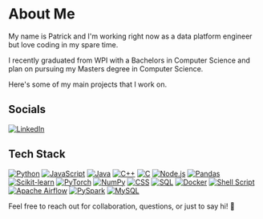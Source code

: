 # About Me

My name is Patrick and I'm working right now as a data platform engineer but love coding in my spare time. 

I recently graduated from WPI with a Bachelors in Computer Science and plan on pursuing my Masters degree in Computer Science. 

Here's some of my main projects that I work on.

## Socials

[![LinkedIn](https://img.shields.io/badge/LinkedIn-0077B5?style=for-the-badge&logo=LinkedIn&logoColor=white)](https://www.linkedin.com/in/patrick-mejia-6045151a1/)


## Tech Stack

[![Python](https://img.shields.io/badge/Python-3776AB?style=for-the-badge&logo=Python&logoColor=white)](https://www.python.org/)
[![JavaScript](https://img.shields.io/badge/JavaScript-F7DF1E?style=for-the-badge&logo=JavaScript&logoColor=black)](https://developer.mozilla.org/en-US/docs/Web/JavaScript)
[![Java](https://img.shields.io/badge/Java-007396?style=for-the-badge&logo=Java&logoColor=white)](https://www.java.com/)
[![C++](https://img.shields.io/badge/C++-00599C?style=for-the-badge&logo=cplusplus&logoColor=white)](https://isocpp.org/)
[![C](https://img.shields.io/badge/C-00599C?style=for-the-badge&logo=c&logoColor=white)](https://en.wikipedia.org/wiki/C_(programming_language))
[![Node.js](https://img.shields.io/badge/Node.js-339933?style=for-the-badge&logo=node.js&logoColor=white)](https://nodejs.org/)
[![Pandas](https://img.shields.io/badge/Pandas-150458?style=for-the-badge&logo=pandas&logoColor=white)](https://pandas.pydata.org/)
[![Scikit-learn](https://img.shields.io/badge/Scikit%20learn-F7931E?style=for-the-badge&logo=scikit-learn&logoColor=white)](https://scikit-learn.org/stable/)
[![PyTorch](https://img.shields.io/badge/PyTorch-EE4C2C?style=for-the-badge&logo=PyTorch&logoColor=white)](https://pytorch.org/)
[![NumPy](https://img.shields.io/badge/NumPy-013243?style=for-the-badge&logo=numpy&logoColor=white)](https://numpy.org/)
[![CSS](https://img.shields.io/badge/CSS-1572B6?style=for-the-badge&logo=CSS3&logoColor=white)](https://developer.mozilla.org/en-US/docs/Web/CSS)
[![SQL](https://img.shields.io/badge/SQL-4479A1?style=for-the-badge&logo=MySQL&logoColor=white)](https://www.w3schools.com/sql/)
[![Docker](https://img.shields.io/badge/Docker-2496ED?style=for-the-badge&logo=Docker&logoColor=white)](https://www.docker.com/)
[![Shell Script](https://img.shields.io/badge/Shell_Script-121011?style=for-the-badge&logo=gnu-bash&logoColor=white)](https://en.wikipedia.org/wiki/Shell_script)
[![Apache Airflow](https://img.shields.io/badge/Apache%20Airflow-007A88?style=for-the-badge&logo=Apache%20Airflow&logoColor=white)](https://airflow.apache.org/)
[![PySpark](https://img.shields.io/badge/PySpark-E25A1C?style=for-the-badge&logo=Apache%20Spark&logoColor=white)](https://spark.apache.org/)
[![MySQL](https://img.shields.io/badge/MySQL-4479A1?style=for-the-badge&logo=MySQL&logoColor=white)](https://www.mysql.com/)


Feel free to reach out for collaboration, questions, or just to say hi! 🚀
